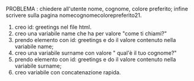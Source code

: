 PROBLEMA : chiedere all'utente nome, cognome, colore preferito; infine scrivere sulla pagina nomecognomecolorepreferito21.

1. creo id: greetings nel file html.
2. creo una variabile name che ha per valore "come ti chiami?"
3. prendo elemento con id: greetings e do il valore contenuto nella variabile name;
4. creo una variabile surname con valore " qual'è il tuo cognome?"
5. prendo elemento con id: greetings e do il valore contenuto nella variabile surname;
6. creo variabile con concatenazione rapida.
